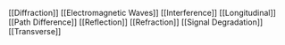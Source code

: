 [[Diffraction]]
[[Electromagnetic Waves]]
[[Interference]]
[[Longitudinal]]
[[Path Difference]]
[[Reflection]]
[[Refraction]]
[[Signal Degradation]]
[[Transverse]]
